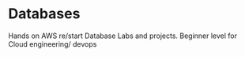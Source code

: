# Databases
Hands on AWS re/start Database Labs and projects. Beginner level for Cloud engineering/ devops
